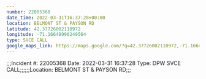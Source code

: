 ```yaml
---
number: 22005368
date_time: 2022-03-31T16:37:28+00:00
location: BELMONT ST & PAYSON RD
latitude: 42.37726002110972
longitude: -71.16648990249564
type: SVCE CALL
google_maps_link: https://maps.google.com/?q=42.37726002110972,-71.16648990249564
---
```


;;;Incident #: 22005368  Date: 2022-03-31 16:37:28   Type: DPW SVCE CALL;;;;;;Location: BELMONT ST & PAYSON RD;;;
